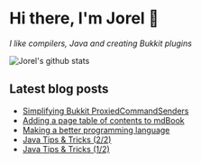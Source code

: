 # Hi there, I'm Jorel 👋

_I like compilers, Java and creating Bukkit plugins_

![Jorel's github stats](https://github-readme-stats.vercel.app/api?username=JorelAli&show_icons=true&hide_border=true&count_private=true&include_all_commits=true)

## Latest blog posts
<!-- BLOG-POST-LIST:START -->
- [Simplifying Bukkit ProxiedCommandSenders](https://blog.jorel.dev/Simplifying-Bukkit-CommandSenders/)
- [Adding a page table of contents to mdBook](https://blog.jorel.dev/mdbook-pagetoc/)
- [Making a better programming language](https://blog.jorel.dev/Making-A-Better-Programming-Language/)
- [Java Tips &amp; Tricks (2/2)](https://blog.jorel.dev/Java-Tips-And-Tricks-2/)
- [Java Tips &amp; Tricks (1/2)](https://blog.jorel.dev/Java-Tips-And-Tricks-1/)
<!-- BLOG-POST-LIST:END -->
